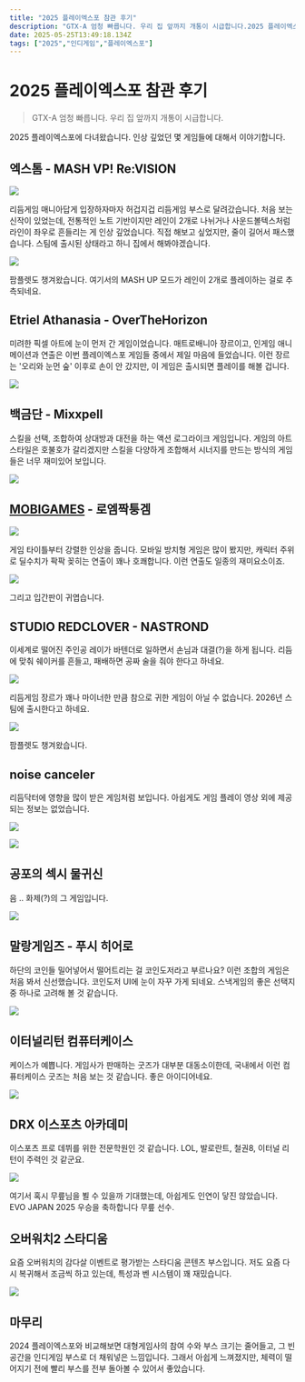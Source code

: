 ```yaml
---
title: "2025 플레이엑스포 참관 후기"
description: "GTX-A 엄청 빠릅니다. 우리 집 앞까지 개통이 시급합니다.2025 플레이엑스포에 다녀왔습니다. 인상 깊었던 몇 게임들에 대해서 이야기합니다.리듬게임 매니아답게 입장하자마자 허겁지겁 리듬게임 부스로 달려갔습니다. 처음 보는 신작이 있었는데, 전통적인 노트 기반이지만 "
date: 2025-05-25T13:49:18.134Z
tags: ["2025","인디게임","플레이엑스포"]
---
```


# 2025 플레이엑스포 참관 후기

> GTX-A 엄청 빠릅니다. 우리 집 앞까지 개통이 시급합니다.

2025 플레이엑스포에 다녀왔습니다. 인상 깊었던 몇 게임들에 대해서 이야기합니다.

## 엑스톰 - MASH VP! Re:VISION

![](/images/18e85f66-c724-46b5-802b-8076d03b0439-image.png)


리듬게임 매니아답게 입장하자마자 허겁지겁 리듬게임 부스로 달려갔습니다. 처음 보는 신작이 있었는데, 전통적인 노트 기반이지만 레인이 2개로 나뉘거나 사운드볼텍스처럼 라인이 좌우로 흔들리는 게 인상 깊었습니다. 직접 해보고 싶었지만, 줄이 길어서 패스했습니다. 스팀에 출시된 상태라고 하니 집에서 해봐야겠습니다.

![](/images/b3d2b9bd-e6b8-4c67-a5c7-ea3dc37c2464-image.png)


팜플렛도 챙겨왔습니다. 여기서의 MASH UP 모드가 레인이 2개로 플레이하는 걸로 추측되네요.

## Etriel Athanasia - OverTheHorizon

미려한 픽셀 아트에 눈이 먼저 간 게임이었습니다. 매트로배니아 장르이고, 인게임 애니메이션과 연출은 이번 플레이엑스포 게임들 중에서 제일 마음에 들었습니다. 이런 장르는 '오리와 눈먼 숲' 이후로 손이 안 갔지만, 이 게임은 출시되면 플레이를 해볼 겁니다.

![](/images/b0870e9d-04de-495e-9ad0-4c00dd795190-image.png)



## 백금단 - Mixxpell

스킬을 선택, 조합하여 상대방과 대전을 하는 액션 로그라이크 게임입니다. 게임의 아트 스타일은 호불호가 갈리겠지만 스킬을 다양하게 조합해서 시너지를 만드는 방식의 게임들은 너무 재미있어 보입니다. 

![](/images/ce0f5c16-8b8b-4f6a-9c07-1f57ed63bb4f-image.png)

## [MOBIGAMES](https://play.google.com/store/apps/dev?id=8552090574064486103) - 로엠짝퉁겜

![](/images/e882a0b8-dbcd-4c40-b0d7-4e9f9b93c1a4-image.png)

게임 타이틀부터 강렬한 인상을 줍니다. 모바일 방치형 게임은 많이 봤지만, 캐릭터 주위로 딜수치가 팍팍 꽂히는 연출이 꽤나 호쾌합니다. 이런 연출도 일종의 재미요소이죠.

![](/images/b98a4e71-7128-4eab-846f-608cf396adf1-image.png)

그리고 입간판이 귀엽습니다.

## STUDIO REDCLOVER - NASTROND

이세계로 떨어진 주인공 레이가 바텐더로 일하면서 손님과 대결(?)을 하게 됩니다. 리듬에 맞춰 쉐이커를 흔들고, 패배하면 공짜 술을 줘야 한다고 하네요.  

![](/images/fc65f4ce-28e7-4c8a-af76-d104752cf8a3-image.png)


리듬게임 장르가 꽤나 마이너한 만큼 참으로 귀한 게임이 아닐 수 없습니다. 2026년 스팀에 출시한다고 하네요.

![](/images/1d0317a1-042a-4cbe-ae4e-685e1bcbd71e-image.png)


팜플렛도 챙겨왔습니다.

## noise canceler

리듬닥터에 영향을 많이 받은 게임처럼 보입니다. 아쉽게도 게임 플레이 영상 외에 제공되는 정보는 없었습니다.

![](/images/fc0b076d-713e-4582-a34e-b35d852ac4d0-image.png)

![](/images/a3244e21-f24c-40ca-a21b-1b3135c279bb-image.png)


## 공포의 섹시 물귀신

음 .. 화제(?)의 그 게임입니다.

![](/images/6493e2d0-aa91-446b-81f8-555da2979e54-image.png)


## 말랑게임즈 - 푸시 히어로

하단의 코인들 밀어넣어서 떨어트리는 걸 코인도저라고 부르나요? 이런 조합의 게임은 처음 봐서 신선했습니다. 코인도저 UI에 눈이 자꾸 가게 되네요. 스낵게임의 좋은 선택지 중 하나로 고려해 볼 것 같습니다.

![](/images/1869cd70-e44e-4f6f-9d72-2a29e877144a-image.png)

## 이터널리턴 컴퓨터케이스

케이스가 예쁩니다. 게임사가 판매하는 굿즈가 대부분 대동소이한데, 국내에서 이런 컴퓨터케이스 굿즈는 처음 보는 것 같습니다. 좋은 아이디어네요.  

![](/images/bebacf20-40ba-420b-ab55-b7adc7ea8eb1-image.png)

## DRX 이스포츠 아카데미

이스포츠 프로 데뷔를 위한 전문학원인 것 같습니다. LOL, 발로란트, 철권8, 이터널 리턴이 주력인 것 같군요.

![](/images/444e1e40-25e6-468a-ad0d-5b2fd07ff9db-image.png)

여기서 혹시 무릎님을 뵐 수 있을까 기대했는데, 아쉽게도 인연이 닿진 않았습니다. EVO JAPAN 2025 우승을 축하합니다 무릎 선수.

## 오버워치2 스타디움

요즘 오버워치의 감다살 이벤트로 평가받는 스타디움 콘텐츠 부스입니다. 저도 요즘 다시 복귀해서 조금씩 하고 있는데, 특성과 벤 시스템이 꽤 재밌습니다.  

![](/images/7463dfa8-7e4b-4aca-9e0a-5293bdc639a8-image.png)

## 마무리

2024 플레이엑스포와 비교해보면 대형게임사의 참여 수와 부스 크기는 줄어들고, 그 빈 공간을 인디게임 부스로 더 채워넣은 느낌입니다. 그래서 아쉽게 느껴졌지만, 체력이 떨어지기 전에 빨리 부스를 전부 돌아볼 수 있어서 좋았습니다.
